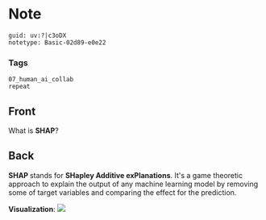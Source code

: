 # Note
```
guid: uv:?|c3oDX
notetype: Basic-02d89-e0e22
```

### Tags
```
07_human_ai_collab
repeat
```

## Front
What is <b>SHAP</b>?

## Back
<b>SHAP </b>stands for <b>SHapley Additive exPlanations</b>. It's a game theoretic approach to explain the output of any machine learning model by removing some of target variables and comparing the effect for the prediction.

<b>Visualization</b>:
<img src="85592523.png">
